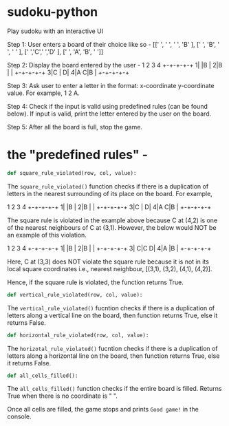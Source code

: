 # sudoku-python
Play sudoku with an interactive UI 


Step 1: User enters a board of their choice like so - 
[[' ', ' ', ' ', 'B' ], [' ', 'B', ' ', ' ' ], [' ','C',' ','D' ], [' ', 'A', 'B', ' ']]

Step 2: Display the board entered by the user - 
     1 2 3 4
    +-+-+-+-+
   1|   |B  |
   2|B  |   |
    +-+-+-+-+
   3|C  |  D|
   4|A C|B  |
    +-+-+-+-+

Step 3: Ask user to enter a letter in the format: x-coordinate y-coordinate value. For example,
1 2 A. 

Step 4: Check if the input is valid using predefined rules (can be found below). If input is valid,
print the letter entered by the user on the board.

Step 5: After all the board is full, stop the game. 


# the "predefined rules" - 

```py 
def square_rule_violated(row, col, value):
```
The ```square_rule_violated()``` function checks if there is a duplication of letters in the nearest surrounding of its place on the board. 
For example, 

 1 2 3 4
+-+-+-+-+
1|   |B  |
2|B  |   |
+-+-+-+-+
3|C  |  D|
4|A C|B  |
+-+-+-+-+

The square rule is violated in the example above because C at (4,2) is one of the nearest neighbours of
C at (3,1). However, the below would NOT be an example of this violation.

 1 2 3 4
+-+-+-+-+
1|   |B  |
2|B  |   |
+-+-+-+-+
3|  C|C D|
4|A  |B  |
+-+-+-+-+

Here, C at (3,3) does NOT violate the square rule because it is not in its local square coordinates i.e., nearest 
neighbour, [(3,1), (3,2), (4,1), (4,2)].

Hence, if the square rule is violated, the function returns True.

```py
def vertical_rule_violated(row, col, value):
```

The ```vertical_rule_violated()``` fucntion checks if there is a duplication of letters along a vertical line on the board, then function returns True, else it
returns False.


```py
def horizontal_rule_violated(row, col, value):
```

The ```horizotal_rule_violated()``` fucntion checks if there is a duplication of letters along a horizontal line on the board, then function returns True, else it
returns False.


```py
def all_cells_filled():
```

The ```all_cells_filled()``` function checks if the entire board is filled. Returns True when there is no coordinate is " ".

Once all cells are filled, the game stops and prints ```Good game!``` in the console. 
